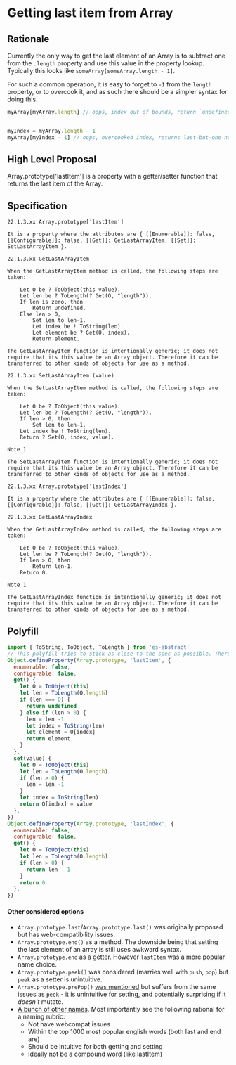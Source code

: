 # Getting last item from Array

## Rationale

Currently the only way to get the last element of an Array is to subtract one from the `.length` property and use this value in the property lookup. Typically this looks like `someArray[someArray.length - 1]`.

For such a common operation, it is easy to forget to `-1` from the `length` property, or to overcook it, and as such there should be a simpler syntax for doing this.

```js
myArray[myArray.length] // oops, index out of bounds, return `undefined`, scratch head for hours from silly mistake


myIndex = myArray.length - 1
myArray[myIndex - 1] // oops, overcooked index, returns last-but-one not last, scratch head for hours from silly mistake
```

## High Level Proposal

Array.prototype['lastItem'] is a property with a getter/setter function that returns the last item of the Array.

## Specification

```
22.1.3.xx Array.prototype['lastItem']

It is a property where the attributes are { [[Enumerable]]: false, [[Configurable]]: false, [[Get]]: GetLastArrayItem, [[Set]]: SetLastArrayItem }.

22.1.3.xx GetLastArrayItem 

When the GetLastArrayItem method is called, the following steps are taken:

    Let O be ? ToObject(this value).
    Let len be ? ToLength(? Get(O, "length")).
    If len is zero, then
        Return undefined.
    Else len > 0,
        Set len to len-1.
        Let index be ! ToString(len).
        Let element be ? Get(O, index).
        Return element. 

The GetLastArrayItem function is intentionally generic; it does not require that its this value be an Array object. Therefore it can be transferred to other kinds of objects for use as a method.

22.1.3.xx SetLastArrayItem (value)

When the SetLastArrayItem method is called, the following steps are taken:

    Let O be ? ToObject(this value).
    Let len be ? ToLength(? Get(O, "length")).
    If len > 0, then
        Set len to len-1.
    Let index be ! ToString(len).
    Return ? Set(O, index, value).

Note 1

The SetLastArrayItem function is intentionally generic; it does not require that its this value be an Array object. Therefore it can be transferred to other kinds of objects for use as a method.

22.1.3.xx Array.prototype['lastIndex']

It is a property where the attributes are { [[Enumerable]]: false, [[Configurable]]: false, [[Get]]: GetLastArrayIndex }.

22.1.3.xx GetLastArrayIndex 

When the GetLastArrayIndex method is called, the following steps are taken:

    Let O be ? ToObject(this value).
    Let len be ? ToLength(? Get(O, "length")).
    If len > 0, then
        Return len-1.
    Return 0.

Note 1

The GetLastArrayIndex function is intentionally generic; it does not require that its this value be an Array object. Therefore it can be transferred to other kinds of objects for use as a method.
```

## Polyfill


```js
import { ToString, ToObject, ToLength } from 'es-abstract'
// This polyfill tries to stick as close to the spec as possible. There are polyfills which could use less code.
Object.defineProperty(Array.prototype, 'lastItem', {
  enumerable: false,
  configurable: false,
  get() {
    let O = ToObject(this)
    let len = ToLength(O.length)
    if (len === 0) {
      return undefined
    } else if (len > 0) {
      len = len -1
      let index = ToString(len)
      let element = O[index]
      return element
    }
  },
  set(value) {
    let O = ToObject(this)
    let len = ToLength(O.length)
    if (len > 0) {
      len = len -1
    }
    let index = ToString(len)
    return O[index] = value
  },
})
Object.defineProperty(Array.prototype, 'lastIndex', {
  enumerable: false,
  configurable: false,
  get() {
    let O = ToObject(this)
    let len = ToLength(O.length)
    if (len > 0) {
      return len - 1
    }
    return 0
  },
})
```

#### Other considered options

 - `Array.prototype.last`/`Array.prototype.last()` was originally proposed but has web-compatibility issues.
 - `Array.prototype.end()` as a method. The downside being that setting the last element of an array is still uses awkward syntax.
 - `Array.prototype.end` as a getter. However `lastItem` was a more popular name choice.
 - `Array.prototype.peek()` was considered (marries well with `push`, `pop`) but `peek` as a setter is unintuitive.
 - `Array.prototype.prePop()` [was mentioned](https://github.com/keithamus/proposal-array-last/issues/11#issuecomment-372933559) but suffers from the same issues as `peek` - it is unintuitive for setting, and potentially surprising if it _doesn't_ mutate. 
 - [A bunch of other names](https://github.com/keithamus/proposal-array-last/issues/11#issuecomment-362246040). Most importantly see the following rational for a naming rubric:
   - Not have webcompat issues
   - Within the top 1000 most popular english words (both last and end are)
   - Should be intuitive for both getting and setting
   - Ideally not be a compound word (like lastItem)
